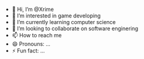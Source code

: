 - 👋 Hi, I’m @Xrime
- 👀 I’m interested in game developing
- 🌱 I’m currently learning computer science
- 💞️ I’m looking to collaborate on software enginering
- 📫 How to reach me 
- 😄 Pronouns: ...
- ⚡ Fun fact: ...

<!---
Xrime/Xrime is a ✨ special ✨ repository because its `README.md` (this file) appears on your GitHub profile.
You can click the Preview link to take a look at your changes.
--->
